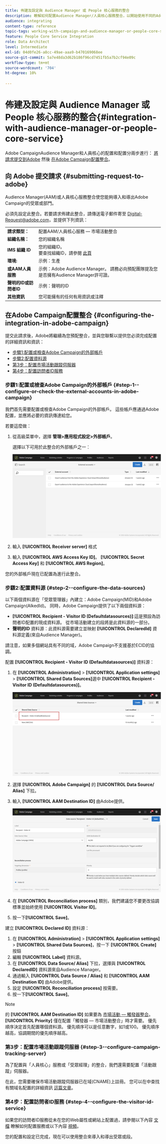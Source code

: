 ```yaml
---
title: 佈建及設定與 Audience Manager 或 People 核心服務的整合
description: 瞭解如何配置Audience Manager/人員核心服務整合，以開始使用不同的Adobe Experience Cloud解決方案共用受眾或網段。
audience: integrating
content-type: reference
topic-tags: working-with-campaign-and-audience-manager-or-people-core-service
feature: People Core Service Integration
role: Data Architect
level: Intermediate
exl-id: 04d0fe26-a8cc-49ae-aaa9-b470169068ee
source-git-commit: 5a7e48da3d62b186f96cd7451fb5a7b2cf94e09c
workflow-type: tm+mt
source-wordcount: '704'
ht-degree: 10%

---
```


# 佈建及設定與 Audience Manager 或 People 核心服務的整合{#integration-with-audience-manager-or-people-core-service}

Adobe CampaignAudience Manager和人員核心的配置和配置分兩步進行： [將請求提交到Adobe](#submitting-request-to-adobe) 然後 [在Adobe Campaign配置整合](#configuring-the-integration-in-adobe-campaign)。

## 向 Adobe 提交請求 {#submitting-request-to-adobe}

Audience Manager(AAM)或人員核心服務整合使您能夠導入和導出Adobe Campaign的受眾或部門。

必須先設定此整合。若要請求佈建此整合，請傳送電子郵件寄至 [Digital-Request@adobe.com](mailto:Digital-Request@adobe.com)，並提供下列資訊：

<table> 
 <tbody> 
  <tr> 
   <td> <strong>請求類型：</strong><br /> </td> 
   <td> 配置AAM/人員核心服務 — 市場活動整合 </td> 
  </tr> 
  <tr> 
   <td> <strong>組織名稱：</strong><br /> </td> 
   <td> 您的組織名稱 </td> 
  </tr> 
  <tr> 
   <td> <strong>IMS 組織 ID</strong><br /> </td> 
   <td> 您的組織ID。 <br> 要查找組織ID，請參閱 <a href="https://experienceleague.adobe.com/docs/core-services/interface/administration/organizations.html?lang=zh-Hant">此頁</a></td> 
  </tr> 
  <tr> 
   <td> <strong>環境:</strong><br /> </td> 
   <td> 示例：生產 </td> 
  </tr> 
  <tr> 
   <td> <strong>或AAM人員服務</strong><br /> </td> 
   <td> 示例：Adobe Audience Manager。 請務必向預配團隊提及您是否擁有Audience Manager許可證。</td> 
  </tr> 
  <tr> 
   <td> <strong>聲明的ID或訪問者ID</strong><br /> </td> 
   <td> 示例：聲明的ID </td> 
  </tr> 
  <tr> 
   <td> <strong>其他資訊</strong><br /> </td> 
   <td> 您可能擁有的任何有用資訊或注釋 </td> 
  </tr> 
 </tbody> 
</table>

## 在Adobe Campaign配置整合 {#configuring-the-integration-in-adobe-campaign}

提交此請求後，Adobe將繼續為您預配整合，並與您聯繫以提供您必須完成配置的詳細資訊和資訊：

* [步驟1:配置或檢查Adobe Campaign的外部帳戶](#step-1--configure-or-check-the-external-accounts-in-adobe-campaign)
* [步驟2:配置資料源](#step-2--configure-the-data-sources)
* [第3步：配置市場活動跟蹤伺服器](#step-3--configure-campaign-tracking-server)
* [第4步：配置訪問者ID服務](#step-4--configure-the-visitor-id-service)

### 步驟1:配置或檢查Adobe Campaign的外部帳戶 {#step-1--configure-or-check-the-external-accounts-in-adobe-campaign}

我們首先需要配置或檢查Adobe Campaign的外部帳戶。 這些帳戶應通過Adobe配置，並應將必要的資訊傳達給您。

若要這麼做：

1. 從高級菜單中，選擇 **管理>應用程式設定>外部帳戶**。

   選擇以下可用於此整合的外部帳戶之一：

   ![](assets/integration_aam_1.png)

1. 輸入 **[!UICONTROL Receiver server]** 格式
1. 輸入 **[!UICONTROL AWS Access Key ID]**。 **[!UICONTROL Secret Access Key]** 和 **[!UICONTROL AWS Region]**。

您的外部帳戶現在已配置為進行此整合。

### 步驟2:配置資料源 {#step-2--configure-the-data-sources}

以下兩個資料源在「受眾管理器」內建立：Adobe Campaign(MID)和Adobe Campaign(AlkedId)。 同時，Adobe Campaign提供了以下兩個資料源：

* **[!UICONTROL Recipient - Visitor ID (Defaultdatasources)]**:這是預設為訪問者ID配置的現成資料源。 從市場活動建立的段將是此資料源的一部分。
* **聲明的ID** 資料源：此資料源需要建立並映射 **[!UICONTROL DeclaredId]** 資料源定義(來自Audience Manager)。

請注意，如果多個網站具有不同的域，Adobe Campaign不支援基於ECID的協調。

配置 **[!UICONTROL Recipient - Visitor ID (Defaultdatasources)]** 資料源：

1. 在 **[!UICONTROL Administration]** > **[!UICONTROL Application settings]** > **[!UICONTROL Shared Data Sources]**&#x200B;選中 **[!UICONTROL Recipient - Visitor ID (Defaultdatasources)]**。

   ![](assets/integration_aam_2.png)

1. 選擇 **[!UICONTROL Adobe Campaign]** 的 **[!UICONTROL Data Source/ Alias]** 下拉。
1. 輸入 **[!UICONTROL AAM Destination ID]** 由Adobe提供。

   ![](assets/integration_aam_3.png)

1. 在 **[!UICONTROL Reconciliation process]** 類別，我們建議您不要更改協調標準並始終使用 **[!UICONTROL Visitor ID]**。
1. 按一下&#x200B;**[!UICONTROL Save]**。

建立 **[!UICONTROL Declared ID]** 資料源：

1. 在 **[!UICONTROL Administration]** > **[!UICONTROL Application settings]** > **[!UICONTROL Shared Data Sources]**，按一下 **[!UICONTROL Create]** 按鈕
1. 編輯 **[!UICONTROL Label]** 資料源。
1. 在 **[!UICONTROL Data Source/ Alias]** 下拉，選擇與 **[!UICONTROL DeclaredID]** 資料源來自Audience Manager。
1. 通過輸入 **[!UICONTROL Data Source / Alias]** 和 **[!UICONTROL AAM Destination ID]** 由Adobe提供。
1. 設定 **[!UICONTROL Reconciliation process]** 按需要。
1. 按一下&#x200B;**[!UICONTROL Save]**。

>[!NOTE]
>
>的 **[!UICONTROL AAM Destination ID]** 如果要為 [市場活動 — 觸發器整合](../../integrating/using/configuring-triggers-in-experience-cloud.md)。 **[!UICONTROL Priority]** 僅在配置「觸發器 — 市場活動整合」時才需要。 優先順序決定首先配置哪個資料源。 優先順序可以是任意數字，如1或100。 優先順序越高，協調期間的優先順序越高。

### 第3步：配置市場活動跟蹤伺服器 {#step-3--configure-campaign-tracking-server}

為了配置與「人員核心」服務或「受眾經理」的整合，我們還需要配置「活動跟蹤」伺服器。

在此，您需要確保市場活動跟蹤伺服器已在域(CNAME)上註冊。 您可以在中查找有關域名配置的詳細資訊 [這篇文章](https://helpx.adobe.com/tw/campaign/kb/domain-name-delegation.html)。

### 第4步：配置訪問者ID服務 {#step-4--configure-the-visitor-id-service}

如果您的訪問者ID服務從未在您的Web屬性或網站上配置過，請參閱以下內容 [文檔](https://experienceleague.adobe.com/docs/id-service/using/implementation/setup-aam-analytics.html) 瞭解如何配置服務或以下內容 [視頻](https://helpx.adobe.com/tw/marketing-cloud/how-to/email-marketing.html#step-two)。

您的配置和設定已完成，現在可以使用整合來導入和導出受眾或段。
